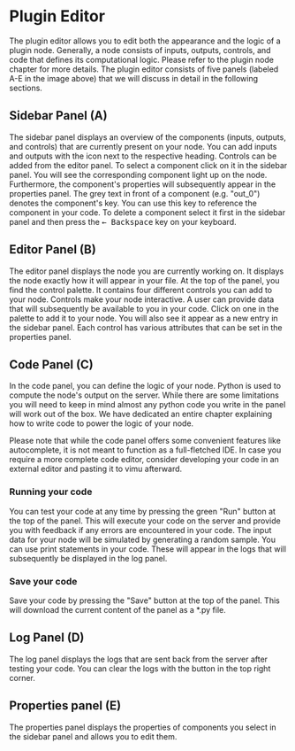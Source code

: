 # Plugin Editor

<framed-gif path="/imgs/plugin_editor_labeled.png"></framed-gif>


The plugin editor allows you to edit both the appearance and the logic of a plugin node. Generally, a node consists of inputs, outputs, controls, and code that defines its computational logic. Please refer to the <nuxt-link to="/docs/plugins/node">plugin node</nuxt-link> chapter for more details. The plugin editor consists of five panels (labeled A-E in the image above) that we will discuss in detail in the following sections.

## Sidebar Panel (A)
The sidebar panel displays an overview of the components (inputs, outputs, and controls) that are currently present on your node. You can add inputs and outputs with the <i class="v-icon mdi mdi-plus theme--light"></i> icon next to the respective heading. Controls can be added from the <nuxt-link to="#editor-panel-b">editor panel</nuxt-link>. To select a component click on it in the sidebar panel. You will see the corresponding component light up on the node. Furthermore, the component's properties will subsequently appear in the <nuxt-link to="#properties-panel-e">properties panel</nuxt-link>. The grey text in front of a component (e.g. "out_0") denotes the component's key. You can use this key to reference the component in your code. To delete a component select it first in the sidebar panel and then press the <kbd class="keyboard-key nowrap">← Backspace</kbd> key on your keyboard.

## Editor Panel (B)
The editor panel displays the node you are currently working on. It displays the node exactly how it will appear in your file. At the top of the panel, you find the control palette. It contains four different controls you can add to your node. Controls make your node interactive. A user can provide data that will subsequently be available to you in your code. Click on one in the palette to add it to your node. You will also see it appear as a new entry in the <nuxt-link to="#sidebar-panel-a">sidebar panel</nuxt-link>. Each control has various attributes that can be set in the <nuxt-link to="#properties-panel-e">properties panel</nuxt-link>.

## Code Panel (C)
In the code panel, you can define the logic of your node. Python is used to compute the node's output on the server. While there are some limitations you will need to keep in mind almost any python code you write in the panel will work out of the box. We have dedicated an <nuxt-link to="/docs/plugins/code">entire chapter</nuxt-link> explaining how to write code to power the logic of your node.

Please note that while the code panel offers some convenient features like autocomplete, it is not meant to function as a full-fletched IDE. In case you require a more complete code editor, consider developing your code in an external editor and pasting it to vimu afterward.

### Running your code
You can test your code at any time by pressing the green "Run" button at the top of the panel. This will execute your code on the server and provide you with feedback if any errors are encountered in your code. The input data for your node will be simulated by generating a random sample. You can use print statements in your code. These will appear in the logs that will subsequently be displayed in the <nuxt-link to="#log-panel-d">log panel</nuxt-link>.

### Save your code
Save your code by pressing the "Save" button at the top of the panel. This will download the current content of the panel as a *.py file.

## Log Panel (D)
The log panel displays the logs that are sent back from the server after testing your code. You can clear the logs with the button in the top right corner.

## Properties panel (E)
The properties panel displays the properties of components you select in the <nuxt-link to="#sidebar-panel-a">sidebar panel</nuxt-link> and allows you to edit them.